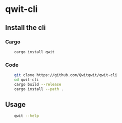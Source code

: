 # qwit-cli

## Install the cli

### Cargo

```bash
    cargo install qwit
```

### Code

```bash
    git clone https://github.com/Qwitqwit/qwit-cli
    cd qwit-cli
    cargo build --release
    cargo install --path .
```

## Usage

```bash
    qwit --help
```